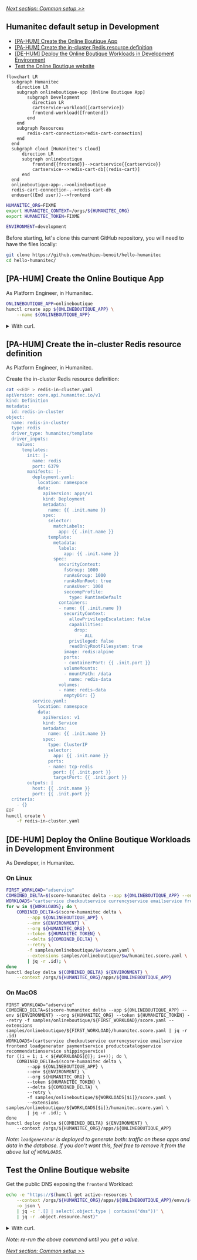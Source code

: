 [_Next section: Common setup >>_](/docs/common.md)

## Humanitec default setup in Development

- [[PA-HUM] Create the Online Boutique App](#pa-hum-create-the-online-boutique-app)
- [[PA-HUM] Create the in-cluster Redis resource definition](#pa-hum-create-the-in-cluster-redis-resource-definition)
- [[DE-HUM] Deploy the Online Boutique Workloads in Development Environment](#de-hum-deploy-the-online-boutique-workloads-in-development-environment)
- [Test the Online Boutique website](#test-the-online-boutique-website)

```mermaid
flowchart LR
  subgraph Humanitec
    direction LR
    subgraph onlineboutique-app [Online Boutique App]
        subgraph Development
          direction LR
          cartservice-workload([cartservice])
          frontend-workload([frontend])
        end
    end
    subgraph Resources
        redis-cart-connection>redis-cart-connection]
    end
  end
  subgraph cloud [Humanitec's Cloud]
      direction LR
      subgraph onlineboutique
          frontend{{frontend}}-->cartservice{{cartservice}}
          cartservice-->redis-cart-db[(redis-cart)]
      end
  end
  onlineboutique-app-.->onlineboutique
  redis-cart-connection-.->redis-cart-db
  enduser((End user))-->frontend
```

```bash
HUMANITEC_ORG=FIXME
export HUMANITEC_CONTEXT=/orgs/${HUMANITEC_ORG}
export HUMANITEC_TOKEN=FIXME

ENVIRONMENT=development
```

Before starting, let's clone this current GitHub repository, you will need to have the files locally:
```bash
git clone https://github.com/mathieu-benoit/hello-humanitec
cd hello-humanitec/
```

## [PA-HUM] Create the Online Boutique App

As Platform Engineer, in Humanitec.

```bash
ONLINEBOUTIQUE_APP=onlineboutique
humctl create app ${ONLINEBOUTIQUE_APP} \
    --name ${ONLINEBOUTIQUE_APP}
```

<details>
  <summary>With curl.</summary>
  
  ```bash
  ONLINEBOUTIQUE_APP=onlineboutique
  curl "https://api.humanitec.io/orgs/${HUMANITEC_ORG}/apps" \
      -X POST \
      -H "Authorization: Bearer ${HUMANITEC_TOKEN}" \
      -H "Content-Type: application/json" \
      -d @- <<EOF
  {
    "id": "${ONLINEBOUTIQUE_APP}", 
    "name": "Online Boutique"
  }
  EOF
  ```
</details>

## [PA-HUM] Create the in-cluster Redis resource definition

As Platform Engineer, in Humanitec.

Create the in-cluster Redis resource definition:
```bash
cat <<EOF > redis-in-cluster.yaml
apiVersion: core.api.humanitec.io/v1
kind: Definition
metadata:
  id: redis-in-cluster
object:
  name: redis-in-cluster
  type: redis
  driver_type: humanitec/template
  driver_inputs:
    values:
      templates:
        init: |-
          name: redis
          port: 6379
        manifests: |-
          deployment.yaml:
            location: namespace
            data:
              apiVersion: apps/v1
              kind: Deployment
              metadata:
                name: {{ .init.name }}
              spec:
                selector:
                  matchLabels:
                    app: {{ .init.name }}
                template:
                  metadata:
                    labels:
                      app: {{ .init.name }}
                  spec:
                    securityContext:
                      fsGroup: 1000
                      runAsGroup: 1000
                      runAsNonRoot: true
                      runAsUser: 1000
                      seccompProfile:
                        type: RuntimeDefault
                    containers:
                    - name: {{ .init.name }}
                      securityContext:
                        allowPrivilegeEscalation: false
                        capabilities:
                          drop:
                            - ALL
                        privileged: false
                        readOnlyRootFilesystem: true
                      image: redis:alpine
                      ports:
                      - containerPort: {{ .init.port }}
                      volumeMounts:
                      - mountPath: /data
                        name: redis-data
                    volumes:
                    - name: redis-data
                      emptyDir: {}
          service.yaml:
            location: namespace
            data:
              apiVersion: v1
              kind: Service
              metadata:
                name: {{ .init.name }}
              spec:
                type: ClusterIP
                selector:
                  app: {{ .init.name }}
                ports:
                - name: tcp-redis
                  port: {{ .init.port }}
                  targetPort: {{ .init.port }}
        outputs: |
          host: {{ .init.name }}
          port: {{ .init.port }}
  criteria:
    - {}
EOF
humctl create \
    -f redis-in-cluster.yaml
```

## [DE-HUM] Deploy the Online Boutique Workloads in Development Environment

As Developer, in Humanitec.

### On Linux

```bash
FIRST_WORKLOAD="adservice"
COMBINED_DELTA=$(score-humanitec delta --app ${ONLINEBOUTIQUE_APP} --env ${ENVIRONMENT} --org ${HUMANITEC_ORG} --token ${HUMANITEC_TOKEN} --retry -f samples/onlineboutique/${FIRST_WORKLOAD}/score.yaml --extensions samples/onlineboutique/${FIRST_WORKLOAD}/humanitec.score.yaml | jq -r .id)
WORKLOADS="cartservice checkoutservice currencyservice emailservice frontend loadgenerator paymentservice productcatalogservice recommendationservice shippingservice"
for w in ${WORKLOADS}; do \
    COMBINED_DELTA=$(score-humanitec delta \
        --app ${ONLINEBOUTIQUE_APP} \
        --env ${ENVIRONMENT} \
        --org ${HUMANITEC_ORG} \
        --token ${HUMANITEC_TOKEN} \
        --delta ${COMBINED_DELTA} \
        --retry \
        -f samples/onlineboutique/$w/score.yaml \
        --extensions samples/onlineboutique/$w/humanitec.score.yaml \
        | jq -r .id); \
done
humctl deploy delta ${COMBINED_DELTA} ${ENVIRONMENT} \
    --context /orgs/${HUMANITEC_ORG}/apps/${ONLINEBOUTIQUE_APP}
```

### On MacOS

```
FIRST_WORKLOAD="adservice"
COMBINED_DELTA=$(score-humanitec delta --app ${ONLINEBOUTIQUE_APP} --env ${ENVIRONMENT} --org ${HUMANITEC_ORG} --token ${HUMANITEC_TOKEN} --retry -f samples/onlineboutique/${FIRST_WORKLOAD}/score.yaml --extensions samples/onlineboutique/${FIRST_WORKLOAD}/humanitec.score.yaml | jq -r .id)
WORKLOADS=(cartservice checkoutservice currencyservice emailservice frontend loadgenerator paymentservice productcatalogservice recommendationservice shippingservice)
for ((i = 1; i < ${#WORKLOADS[@]}; i++)); do \
    COMBINED_DELTA=$(score-humanitec delta \
        --app ${ONLINEBOUTIQUE_APP} \
        --env ${ENVIRONMENT} \
        --org ${HUMANITEC_ORG} \
        --token ${HUMANITEC_TOKEN} \
        --delta ${COMBINED_DELTA} \
        --retry \
        -f samples/onlineboutique/${WORKLOADS[$i]}/score.yaml \
        --extensions samples/onlineboutique/${WORKLOADS[$i]}/humanitec.score.yaml \
        | jq -r .id); \
done
humctl deploy delta ${COMBINED_DELTA} ${ENVIRONMENT} \
    --context /orgs/${HUMANITEC_ORG}/apps/${ONLINEBOUTIQUE_APP}
```

_Note: `loadgenerator` is deployed to generate both: traffic on these apps and data in the database. If you don't want this, feel free to remove it from the above list of `WORKLOADS`._

## Test the Online Boutique website

Get the public DNS exposing the `frontend` Workload:
```bash
echo -e "https://$(humctl get active-resources \
    --context /orgs/${HUMANITEC_ORG}/apps/${ONLINEBOUTIQUE_APP}/envs/${ENVIRONMENT} \
    -o json \
    | jq -c '.[] | select(.object.type | contains("dns"))' \
    | jq -r .object.resource.host)"
```
<details>
  <summary>With curl.</summary>
  
  ```bash
  echo -e "https://$(curl "https://api.humanitec.io/orgs/${HUMANITEC_ORG}/apps/${ONLINEBOUTIQUE_APP}/envs/${ENVIRONMENT}/resources" \
      -s \
      -H "Authorization: Bearer ${HUMANITEC_TOKEN}" \
      -H "Content-Type: application/json" \
      | jq -c '.[] | select(.type | contains("dns"))' \
      | jq -r .resource.host)"
  ```
</details>

_Note: re-run the above command until you get a value._

[_Next section: Common setup >>_](/docs/common.md)
